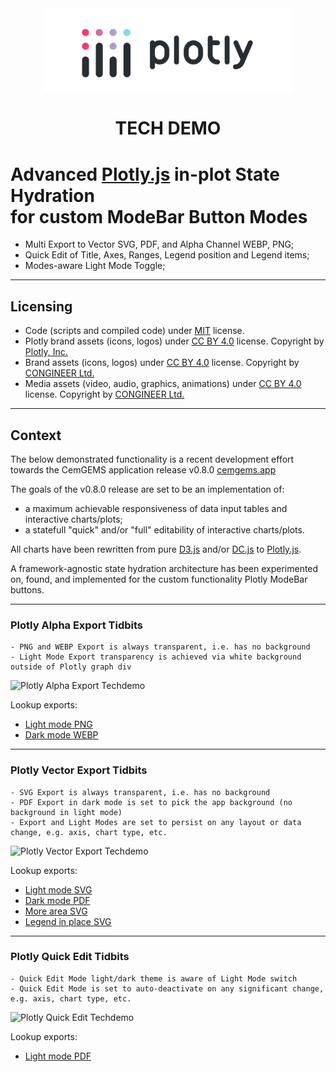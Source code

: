 <!-- markdownlint-disable MD033 MD041 -->

<div align="center">
  <a href="https://plotly.com/graphing-libraries/">
    <picture>
      <source width="400px" media="(prefers-color-scheme: light)"
        srcset="assets/plotly_logo/plotly_logo_light_mode.png">
      <source width="400px" media="(prefers-color-scheme: dark)"
        srcset="assets/plotly_logo/plotly_logo_dark_mode.png">
      <img width="400px" alt="Shows Plotly logo in light mode"
        src="assets/plotly_logo/plotly_logo_light_mode.png"
        onerror="this.onerror=null; this.src='https://raw.githubusercontent.com/congineer/advanced-plotly-export-and-quick-edit-techdemo/master/assets/plotly_logo/plotly_logo_light_mode.png'"
      >
    </picture>
  </a>
</div>

<h1 align="center">TECH DEMO</h1>

# Advanced [Plotly.js](https://plotly.com/javascript/) in-plot State Hydration <br> for custom ModeBar Button Modes

- Multi Export to Vector SVG, PDF, and Alpha Channel WEBP, PNG;
- Quick Edit of Title, Axes, Ranges, Legend position and Legend items;
- Modes-aware Light Mode Toggle;

---

## Licensing

- Code (scripts and compiled code) under [MIT](LICENSE) license.
- Plotly brand assets (icons, logos) under [CC BY 4.0](https://creativecommons.org/licenses/by/4.0/) license. Copyright by [Plotly, Inc.](https://plotly.com)
- Brand assets (icons, logos) under [CC BY 4.0](https://creativecommons.org/licenses/by/4.0/) license. Copyright by [CONGINEER Ltd.](https://congineer.com)
- Media assets (video, audio, graphics, animations) under [CC BY 4.0](https://creativecommons.org/licenses/by/4.0/) license. Copyright by [CONGINEER Ltd.](https://congineer.com)

---

## Context

The below demonstrated functionality is a recent development effort towards the CemGEMS application release v0.8.0 [cemgems.app](https://cemgems.app)

The goals of the v0.8.0 release are set to be an implementation of:

- a maximum achievable responsiveness of data input tables and interactive charts/plots;
- a statefull "quick" and/or "full" editability of interactive charts/plots.

All charts have been rewritten from pure [D3.js](https://github.com/d3/d3) and/or [DC.js](https://github.com/dc-js/dc.js) to [Plotly.js](https://github.com/plotly/plotly.js/).

A framework-agnostic state hydration architecture has been experimented on, found, and implemented for the custom functionality Plotly ModeBar buttons.

---

### Plotly Alpha Export Tidbits

    - PNG and WEBP Export is always transparent, i.e. has no background
    - Light Mode Export transparency is achieved via white background outside of Plotly graph div

![Plotly Alpha Export Techdemo](assets/plotly_export_to_alpha/Plotly_demo_alpha_export_Recording_2023-05-08_at_19.04.40.gif)

Lookup exports:

- [Light mode PNG](assets/plotly_export_to_alpha/CemGEMS_PlotView_CEM-IV-A_min_4a_Hydration-MPK_Time-log_tlog__default_Time-log_Aqueous-totals_CompositeLines_lightMode_1938x1400px.png)
- [Dark mode WEBP](assets/plotly_export_to_alpha/CemGEMS_PlotView_CEM-IV-A_min_4a_Hydration-MPK_Time-log_tlog__default_Time-log_Aqueous-totals_CompositeLines_darkMode_1938x1400px.webp)

---

### Plotly Vector Export Tidbits

    - SVG Export is always transparent, i.e. has no background
    - PDF Export in dark mode is set to pick the app background (no background in light mode)
    - Export and Light Modes are set to persist on any layout or data change, e.g. axis, chart type, etc.

![Plotly Vector Export Techdemo](assets/plotly_export_to_vector/Plotly_demo_vector_export_Recording_2023-05-06_at_17.36.49.gif)

Lookup exports:

- [Light mode SVG](assets/plotly_export_to_vector/CemGEMS_PlotView_CEM-IV-A_min_4a_Ingress_Add-Salts_carbonation__default_Lead-linear_Masses_StackedAreas_lightMode_1938x1400px.svg)
- [Dark mode PDF](assets/plotly_export_to_vector/CemGEMS_PlotView_CEM-IV-A_min_4a_Ingress_Add-Salts_carbonation__default_Lead-linear_Masses_StackedAreas_darkMode_678x490px.pdf)
- [More area SVG](assets/plotly_export_to_vector/_more_of_light_mode/CemGEMS_PlotView_CEM-IV-A_min_4a_Leaching_Add-Water_lwater__default_Lead-linear_Aqueous-totals_CompositeLines_lightMode_1938x1400px.svg)
- [Legend in place SVG](assets/plotly_export_to_vector/_more_of_light_mode/CemGEMS_PlotView_CEM-IV-A_min_4a_Hydration-MPK_Time-log_tlog__default_Time-log_Volumes_StackedAreas_lightMode_1950x1400px.svg)

---

### Plotly Quick Edit Tidbits

    - Quick Edit Mode light/dark theme is aware of Light Mode switch
    - Quick Edit Mode is set to auto-deactivate on any significant change, e.g. axis, chart type, etc.

![Plotly Quick Edit Techdemo](assets/plotly_quick_edit/Plotly_demo_quick_edit_Recording_2023-05-08_at_19.22.55.gif)

Lookup exports:

- [Light mode PDF](assets/plotly_quick_edit/CemGEMS_PlotView_CEM-IV-A_min_4a_Leaching_Add-Water_lwater__default_Lead-log_Volumes_StackedAreas_lightMode_678x490px.pdf)

